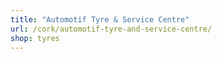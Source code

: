 ```yaml
---
title: "Automotif Tyre & Service Centre"
url: /cork/automotif-tyre-and-service-centre/
shop: tyres
---
```

